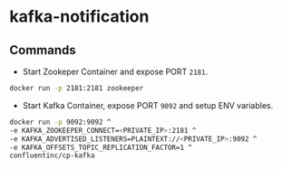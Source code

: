 # kafka-notification

## Commands
- Start Zookeper Container and expose PORT `2181`.
```bash
docker run -p 2181:2181 zookeeper
```
- Start Kafka Container, expose PORT `9092` and setup ENV variables.
```bash
docker run -p 9092:9092 ^
-e KAFKA_ZOOKEEPER_CONNECT=<PRIVATE_IP>:2181 ^
-e KAFKA_ADVERTISED_LISTENERS=PLAINTEXT://<PRIVATE_IP>:9092 ^
-e KAFKA_OFFSETS_TOPIC_REPLICATION_FACTOR=1 ^
confluentinc/cp-kafka
```